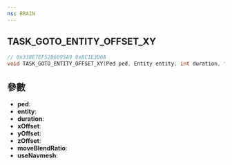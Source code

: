 ```yaml
---
ns: BRAIN
---
```

## TASK_GOTO_ENTITY_OFFSET_XY

```c
// 0x338E7EF52B6095A9 0xBC1E3D0A
void TASK_GOTO_ENTITY_OFFSET_XY(Ped ped, Entity entity, int duration, float xOffset, float yOffset, float zOffset, float moveBlendRatio, BOOL useNavmesh);
```


## 參數
* **ped**: 
* **entity**: 
* **duration**: 
* **xOffset**: 
* **yOffset**: 
* **zOffset**: 
* **moveBlendRatio**: 
* **useNavmesh**: 

